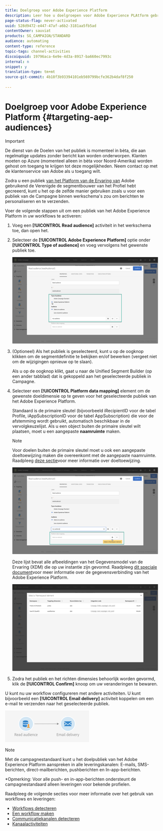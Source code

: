 ```yaml
---
title: Doelgroep voor Adobe Experience Platform
description: Leer hoe u doelgroepen voor Adobe Experience PLAtform gebruikt in workflows.
page-status-flag: never-activated
uuid: 528d9472-e447-47af-a6b2-3181aa5fb5ad
contentOwner: sauviat
products: SG_CAMPAIGN/STANDARD
audience: automating
content-type: reference
topic-tags: channel-activities
discoiquuid: 19796aca-6e9e-4d3a-8917-ba660ec7993c
internal: n
snippet: y
translation-type: tm+mt
source-git-commit: 4b18f3b93394101eb569799bcfe362b4daf8f250

---
```



# Doelgroep voor Adobe Experience Platform {#targeting-aep-audiences}

>[!IMPORTANT]
>
>De dienst van de Doelen van het publiek is momenteel in bèta, die aan regelmatige updates zonder bericht kan worden onderworpen. Klanten moeten op Azure (momenteel alleen in bèta voor Noord-Amerika) worden gehost om toegang te krijgen tot deze mogelijkheden. Neem contact op met de klantenservice van Adobe als u toegang wilt.

Zodra u een publiek [van het Platform van de Ervaring van](../../audiences/using/aep-about-audience-destinations-service.md) Adobe gebruikend de Verenigde de segmentbouwer van het Profiel hebt gecreeerd, kunt u het op de zelfde manier gebruiken zoals u voor een publiek van de Campagne binnen werkschema&#39;s zou om berichten te personaliseren en te verzenden.

Voer de volgende stappen uit om een publiek van het Adobe Experience Platform in uw workflows te activeren:

1. Voeg een **[!UICONTROL Read audience]** activiteit in het werkschema toe, dan open het.

1. Selecteer de **[!UICONTROL Adobe Experience Platform]** optie onder **[!UICONTROL Type of audience]** en voeg vervolgens het gewenste publiek toe.

   ![](assets/aep_wkf_readaudience.png)

1. (Optioneel) Als het publiek is geselecteerd, kunt u op de oogknop klikken om de segmentdefinitie te bekijken en/of bewerken (vergeet niet om de wijzigingen opnieuw op te slaan).

   Als u op de oogknop klikt, gaat u naar de Unified Segment Builder (op een ander tabblad) dat is gekoppeld aan het geselecteerde publiek in Campagne.

1. Selecteer een **[!UICONTROL Platform data mapping]** element om de gewenste doeldimensie op te geven voor het geselecteerde publiek van het Adobe Experience Platform.

   Standaard is de primaire sleutel (bijvoorbeeld iRecipientID voor de tabel Profile, iAppSubscriptionID voor de tabel AppSubscription) die voor de afstemming wordt gebruikt, automatisch beschikbaar in de vervolgkeuzelijst. Als u een object buiten de primaire sleutel wilt plaatsen, moet u een aangepaste **naamruimte** maken.

   >[!NOTE]
   >
   >Voor doelen buiten de primaire sleutel moet u ook een aangepaste doeltoewijzing maken die overeenkomt met de aangepaste naamruimte. Raadpleeg [deze sectie](../../administration/using/target-mappings-in-campaign.md)voor meer informatie over doeltoewijzing.

   ![](assets/aep_wkf_readaudience_namespace.png)

   Deze lijst bevat alle afbeeldingen van het Gegevensmodel van de Ervaring (XDM) die op uw instantie zijn gevormd. Raadpleeg [dit speciale document](../../administration/using/aep-about-data-connector.md)voor meer informatie over de gegevensverbinding van het Adobe Experience Platform.

   ![](assets/aep_wkf_readaudience_namespace2.png)

1. Zodra het publiek en het richten dimensies behoorlijk worden gevormd, klik de **[!UICONTROL Confirm]** knoop om uw veranderingen te bewaren.

U kunt nu uw workflow configureren met andere activiteiten. U kunt bijvoorbeeld een **[!UICONTROL Email delivery]** activiteit koppelen om een e-mail te verzenden naar het geselecteerde publiek.

![](assets/aep_wkf_email.png)

>[!NOTE]
>
>Met de campagnestandaard kunt u het doelpubliek van het Adobe Experience Platform aanspreken in alle leveringskanalen: E-mails, SMS-berichten, direct-mailberichten, pushberichten en In-app-berichten.
>
>*Opmerking: Voor alle push- en in-app-berichten ondersteunt de campagnestandaard alleen leveringen voor bekende profielen.

Raadpleeg de volgende secties voor meer informatie over het gebruik van workflows en leveringen:

* [Workflows detecteren](../../automating/using/discovering-workflows.md)
* [Een workflow maken](../../automating/using/building-a-workflow.md)
* [Communicatiekanalen detecteren](../../channels/using/discovering-communication-channels.md)
* [Kanaalactiviteiten](../../automating/using/about-channel-activities.md)
